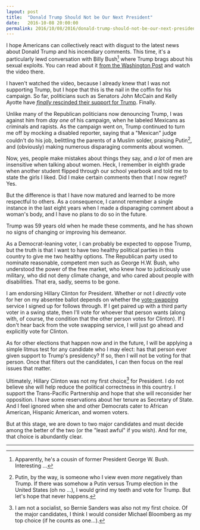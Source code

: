 ```yaml
---
layout: post
title:  "Donald Trump Should Not be Our Next President"
date:   2016-10-08 20:00:00
permalink: 2016/10/08/2016/donald-trump-should-not-be-our-next-president/
---
```


I hope Americans can collectively react with disgust to the latest news about
Donald Trump and his incendiary comments. This time, it's a particularly
lewd conversation with Billy Bush[^cousin] where Trump brags about his sexual
exploits. You can read about it [from the Washington Post][1] and watch the
video there.

I haven't watched the video, because I already knew that I was not supporting
Trump, but I hope that this is the nail in the coffin for his campaign. So far,
politicians such as Senators John McCain and Kelly Ayotte have [*finally*
rescinded their support for Trump][2]. Finally.

Unlike many of the Republican politicians now denouncing Trump, I was against
him from *day one* of his campaign, when he labeled Mexicans as criminals and
rapists. As the campaign went on, Trump continued to turn me off by mocking a
disabled reporter, saying that a "Mexican" judge couldn't do his job, belittling
the parents of a Muslim solder, praising Putin[^putin], and (obviously) making
numerous disparaging comments about women.

Now, yes, people make mistakes about things they say, and *a lot* of men are
insensitive when talking about women.  Heck, I remember in eighth grade when
another student flipped through our school yearbook and told me to state the
girls I liked. Did I make certain comments then that I now regret?  Yes.

But the difference is that I have now matured and learned to be more respectful
to others.  As a consequence, I cannot remember a single instance in the last
eight years when I made a disparaging comment about a woman's body, and I have
no plans to do so in the future.

Trump was 59 years old when he made these comments, and he has shown no signs of
changing or improving his demeanor.

As a Democrat-leaning voter, I can probably be expected to oppose Trump, but the
truth is that I want to have two healthy political parties in this country to
give me two healthy options.  The Republican party used to nominate reasonable,
competent men such as George H.W. Bush, who understood the power of the free
market, who knew how to judiciously use military, who did not deny climate
change, and who cared about people with disabilities. That era, sadly, seems to
be gone.

I am endorsing Hillary Clinton for President. Whether or not I *directly* vote
for her on my absentee ballot depends on whether the [vote-swapping][3] service
I signed up for follows through. If I get paired up with a third party voter in
a swing state, then I'll vote for whoever that person wants (along with, of
course, the condition that the other person votes for Clinton). If I don't hear
back from the vote swapping service, I will just go ahead and explicitly vote
for Clinton.

As for other elections that happen now and in the future, I will be applying a
simple litmus test for any candidate who I may elect: has that person ever given
support to Trump's presidency? If so, then I will not be voting for that person.
Once that filters out the candidates, I can then focus on the real issues that
matter.

Ultimately, Hillary Clinton was not my first choice[^not_socialist] for
President. I do not believe she will help reduce the political correctness in
this country. I support the Trans-Pacific Partnership and hope that she will
reconsider her opposition. I have some reservations about her tenure as
Secretary of State. And I feel ignored when she and other Democrats cater to
African American, Hispanic American, and women voters.

But at this stage, we are down to two major candidates and must decide among the
better of the two (or the "least awful" if you wish). And for me, that choice is
abundantly clear.

***

[^cousin]: Apparently, he's a cousin of former President George W. Bush. Interesting ...

[^putin]: Putin, by the way, is someone who I view even *more* negatively than
    Trump. If there was somehow a Putin versus Trump election in the United
    States (oh no ...), I would grind my teeth and vote for Trump. But let's
    hope that never happens.

[^not_socialist]: I am not a socialist, so Bernie Sanders was also not my first
    choice. Of the major candidates, I think I would consider Michael Bloomberg
    as my top choice (if he counts as one...).

[1]:https://www.washingtonpost.com/politics/trump-recorded-having-extremely-lewd-conversation-about-women-in-2005/2016/10/07/3b9ce776-8cb4-11e6-bf8a-3d26847eeed4_story.html?tid=pm_pop_b
[2]:http://www.nytimes.com/interactive/2016/08/29/us/politics/at-least-110-republican-leaders-wont-vote-for-donald-trump-heres-when-they-reached-their-breaking-point.html?hp&action=click&pgtype=Homepage&clickSource=image&module=b-lede-package-region&region=top-news&WT.nav=top-news
[3]:http://www.scottaaronson.com/blog/?p=2891
